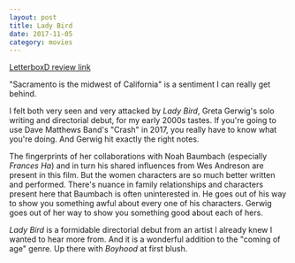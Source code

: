```yaml
---
layout: post
title: Lady Bird
date: 2017-11-05
category: movies
---
```

 
[LetterboxD review link](https://letterboxd.com/samarthbhaskar/film/lady-bird/)

"Sacramento is the midwest of California" is a sentiment I can really get behind. 

I felt both very seen and very attacked by <em>Lady Bird</em>, Greta Gerwig's solo writing and directorial debut, for my early 2000s tastes. If you're going to use Dave Matthews Band's "Crash" in 2017, you really have to know what you're doing. And Gerwig hit exactly the right notes. 

The fingerprints of her collaborations with Noah Baumbach (especially <em>Frances Ha</em>) and in turn his shared influences from Wes Andreson are present in this film. But the women characters are so much better written and performed. There's nuance in family relationships and characters present here that Baumbach is often uninterested in. He goes out of his way to show you something awful about every one of his characters. Gerwig goes out of her way to show you something good about each of hers. 

<em>Lady Bird</em> is a formidable directorial debut from an artist I already knew I wanted to hear more from. And it is a wonderful addition to the "coming of age" genre. Up there with <em>Boyhood</em> at first blush. 